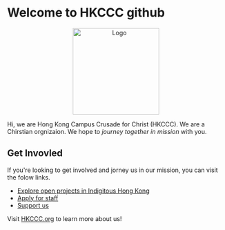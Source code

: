 # Welcome to HKCCC github

<div style="width: 100%;" align="center">
    <picture>
        <source media="(prefers-color-scheme: dark)" srcset="https://images.squarespace-cdn.com/content/v1/608adb210556127b394d100a/4b160f75-fc66-4b0c-833d-8e055e172661/HKCCC+Logo+RGB+Standard+Full+Color+White+Text.png">
        <source media="(prefers-color-scheme: light)" srcset="https://images.squarespace-cdn.com/content/v1/608adb210556127b394d100a/1350f32d-91c3-478a-b91a-75b9cff97b28/HKCCC+Logo+RGB+Standard+Full+Color+White+Outline+Black+Text.png">
        <img height="200px" alt="Logo" src="https://images.squarespace-cdn.com/content/v1/608adb210556127b394d100a/4b160f75-fc66-4b0c-833d-8e055e172661/HKCCC+Logo+RGB+Standard+Full+Color+White+Text.png">
    </picture>
</div>

Hi, we are Hong Kong Campus Crusade for Christ (HKCCC). We are a Chirstian orgnizaion. We hope to *journey together in mission* with you.

## Get Invovled

If you're looking to get involved and jorney us in our mission, you can visit the folow links. 

* [Explore open projects in Indigitous Hong Kong](https://github.com/indigitoushk)
* [Apply for staff](https://www.hkccc.org/career/it-staff)
* [Support us](https://www.hkccc.org/support-us)

Visit [HKCCC.org](https:/hkccc.org) to learn more about us!

